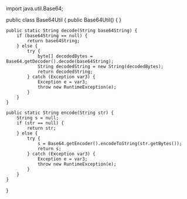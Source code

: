import java.util.Base64;

public class Base64Util {
public Base64Util() {
}

    public static String decode(String base64String) {
        if (base64String == null) {
            return base64String;
        } else {
            try {
                byte[] decodedBytes = Base64.getDecoder().decode(base64String);
                String decodedString = new String(decodedBytes);
                return decodedString;
            } catch (Exception var3) {
                Exception e = var3;
                throw new RuntimeException(e);
            }
        }
    }

    public static String encode(String str) {
        String s = null;
        if (str == null) {
            return str;
        } else {
            try {
                s = Base64.getEncoder().encodeToString(str.getBytes());
                return s;
            } catch (Exception var3) {
                Exception e = var3;
                throw new RuntimeException(e);
            }
        }
    }
}